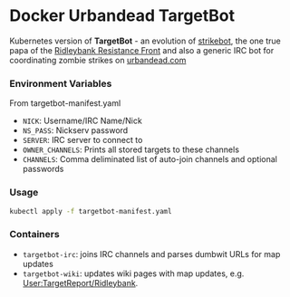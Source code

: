 # Docker Urbandead TargetBot

Kubernetes version of **TargetBot** - an evolution of [strikebot](https://github.com/mitcdh/docker-strikebot), the one true papa of the [Ridleybank Resistance Front](http://wiki.urbandead.com/index.php/The_Ridleybank_Resistance_Front) and also a generic IRC bot for coordinating zombie strikes on [urbandead.com](urbandead.com)

### Environment Variables 

From targetbot-manifest.yaml

* `NICK`: Username/IRC Name/Nick 
* `NS_PASS`: Nickserv password
* `SERVER`: IRC server to connect to
* `OWNER_CHANNELS`: Prints all stored targets to these channels
* `CHANNELS`: Comma deliminated list of auto-join channels and optional passwords


### Usage
````bash
kubectl apply -f targetbot-manifest.yaml    
````

### Containers
* `targetbot-irc`: joins IRC channels and parses dumbwit URLs for map updates
* `targetbot-wiki`: updates wiki pages with map updates, e.g. [User:TargetReport/Ridleybank](http://wiki.urbandead.com/index.php/User:TargetReport/Ridleybank).
